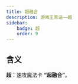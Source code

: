 ```yaml
---
title: 超融合
description: 游戏王黑话——超
sidebar:
    badge: 超
    order: 9
---
```


## 含义

**超**：速攻魔法卡 **“超融合”**。
